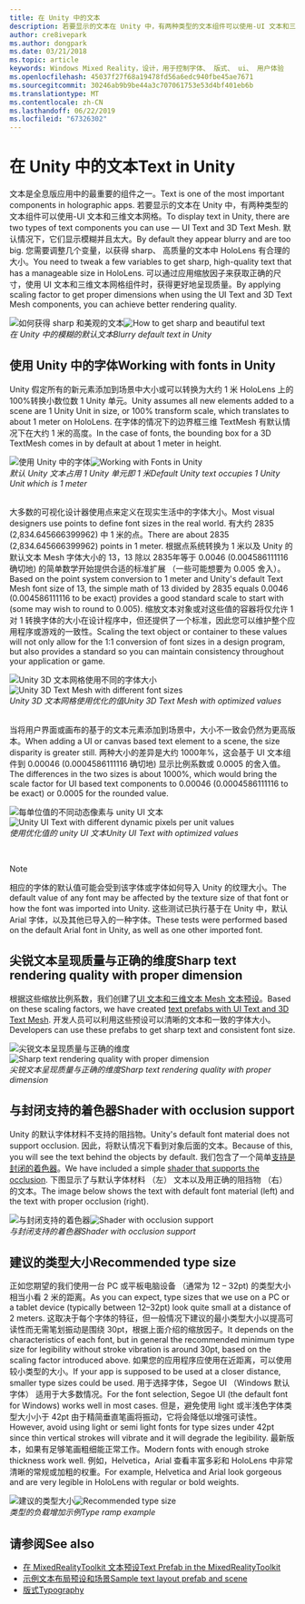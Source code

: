 ```yaml
---
title: 在 Unity 中的文本
description: 若要显示的文本在 Unity 中，有两种类型的文本组件可以使用-UI 文本和三维文本网格。
author: cre8ivepark
ms.author: dongpark
ms.date: 03/21/2018
ms.topic: article
keywords: Windows Mixed Reality，设计，用于控制字体、 版式、 ui、 用户体验
ms.openlocfilehash: 45037f27f68a19478fd56a6edc940fbe45ae7671
ms.sourcegitcommit: 30246ab9b9be44a3c707061753e53d4bf401eb6b
ms.translationtype: MT
ms.contentlocale: zh-CN
ms.lasthandoff: 06/22/2019
ms.locfileid: "67326302"
---
```

# <a name="text-in-unity"></a><span data-ttu-id="01c85-104">在 Unity 中的文本</span><span class="sxs-lookup"><span data-stu-id="01c85-104">Text in Unity</span></span>

<span data-ttu-id="01c85-105">文本是全息版应用中的最重要的组件之一。</span><span class="sxs-lookup"><span data-stu-id="01c85-105">Text is one of the most important components in holographic apps.</span></span> <span data-ttu-id="01c85-106">若要显示的文本在 Unity 中，有两种类型的文本组件可以使用-UI 文本和三维文本网格。</span><span class="sxs-lookup"><span data-stu-id="01c85-106">To display text in Unity, there are two types of text components you can use — UI Text and 3D Text Mesh.</span></span> <span data-ttu-id="01c85-107">默认情况下，它们显示模糊并且太大。</span><span class="sxs-lookup"><span data-stu-id="01c85-107">By default they appear blurry and are too big.</span></span> <span data-ttu-id="01c85-108">您需要调整几个变量，以获得 sharp、 高质量的文本中 HoloLens 有合理的大小。</span><span class="sxs-lookup"><span data-stu-id="01c85-108">You need to tweak a few variables to get sharp, high-quality text that has a manageable size in HoloLens.</span></span> <span data-ttu-id="01c85-109">可以通过应用缩放因子来获取正确的尺寸，使用 UI 文本和三维文本网格组件时，获得更好地呈现质量。</span><span class="sxs-lookup"><span data-stu-id="01c85-109">By applying scaling factor to get proper dimensions when using the UI Text and 3D Text Mesh components, you can achieve better rendering quality.</span></span>

<span data-ttu-id="01c85-110">![如何获得 sharp 和美观的文本](images/hug-text-02-640px.png)</span><span class="sxs-lookup"><span data-stu-id="01c85-110">![How to get sharp and beautiful text](images/hug-text-02-640px.png)</span></span><br>
<span data-ttu-id="01c85-111">*在 Unity 中的模糊的默认文本*</span><span class="sxs-lookup"><span data-stu-id="01c85-111">*Blurry default text in Unity*</span></span>

## <a name="working-with-fonts-in-unity"></a><span data-ttu-id="01c85-112">使用 Unity 中的字体</span><span class="sxs-lookup"><span data-stu-id="01c85-112">Working with fonts in Unity</span></span>

<span data-ttu-id="01c85-113">Unity 假定所有的新元素添加到场景中大小或可以转换为大约 1 米 HoloLens 上的 100%转换小数位数 1 Unity 单元。</span><span class="sxs-lookup"><span data-stu-id="01c85-113">Unity assumes all new elements added to a scene are 1 Unity Unit in size, or 100% transform scale, which translates to about 1 meter on HoloLens.</span></span> <span data-ttu-id="01c85-114">在字体的情况下的边界框三维 TextMesh 有默认情况下在大约 1 米的高度。</span><span class="sxs-lookup"><span data-stu-id="01c85-114">In the case of fonts, the bounding box for a 3D TextMesh comes in by default at about 1 meter in height.</span></span>

<span data-ttu-id="01c85-115">![使用 Unity 中的字体](images/640px-hug-text-03.png)</span><span class="sxs-lookup"><span data-stu-id="01c85-115">![Working with Fonts in Unity](images/640px-hug-text-03.png)</span></span><br>
<span data-ttu-id="01c85-116">*默认 Unity 文本占用 1 Unity 单元即 1 米*</span><span class="sxs-lookup"><span data-stu-id="01c85-116">*Default Unity text occupies 1 Unity Unit which is 1 meter*</span></span>

<br>
<span data-ttu-id="01c85-117">大多数的可视化设计器使用点来定义在现实生活中的字体大小。</span><span class="sxs-lookup"><span data-stu-id="01c85-117">Most visual designers use points to define font sizes in the real world.</span></span> <span data-ttu-id="01c85-118">有大约 2835 (2,834.645666399962) 中 1 米的点。</span><span class="sxs-lookup"><span data-stu-id="01c85-118">There are about 2835 (2,834.645666399962) points in 1 meter.</span></span> <span data-ttu-id="01c85-119">根据点系统转换为 1 米以及 Unity 的默认文本 Mesh 字体大小的 13，13 除以 2835年等于 0.0046 (0.004586111116 确切地) 的简单数学开始提供合适的标准扩展 （一些可能想要为 0.005 舍入）。</span><span class="sxs-lookup"><span data-stu-id="01c85-119">Based on the point system conversion to 1 meter and Unity's default Text Mesh font size of 13, the simple math of 13 divided by 2835 equals 0.0046 (0.004586111116 to be exact) provides a good standard scale to start with (some may wish to round to 0.005).</span></span> <span data-ttu-id="01c85-120">缩放文本对象或对这些值的容器将仅允许 1 对 1 转换字体的大小在设计程序中，但还提供了一个标准，因此您可以维护整个应用程序或游戏的一致性。</span><span class="sxs-lookup"><span data-stu-id="01c85-120">Scaling the text object or container to these values will not only allow for the 1:1 conversion of font sizes in a design program, but also provides a standard so you can maintain consistency throughout your application or game.</span></span>

<span data-ttu-id="01c85-121">![Unity 3D 文本网格使用不同的字体大小](images/hug-text-05-1000px.png)</span><span class="sxs-lookup"><span data-stu-id="01c85-121">![Unity 3D Text Mesh with different font sizes](images/hug-text-05-1000px.png)</span></span><br>
<span data-ttu-id="01c85-122">*Unity 3D 文本网格使用优化的值*</span><span class="sxs-lookup"><span data-stu-id="01c85-122">*Unity 3D Text Mesh with optimized values*</span></span>

<br>
<span data-ttu-id="01c85-123">当将用户界面或画布的基于的文本元素添加到场景中，大小不一致会仍然为更高版本。</span><span class="sxs-lookup"><span data-stu-id="01c85-123">When adding a UI or canvas based text element to a scene, the size disparity is greater still.</span></span> <span data-ttu-id="01c85-124">两种大小的差异是大约 1000年%，这会基于 UI 文本组件到 0.00046 (0.0004586111116 确切地) 显示比例系数或 0.0005 的舍入值。</span><span class="sxs-lookup"><span data-stu-id="01c85-124">The differences in the two sizes is about 1000%, which would bring the scale factor for UI based text components to 0.00046 (0.0004586111116 to be exact) or 0.0005 for the rounded value.</span></span>

<span data-ttu-id="01c85-125">![每单位值的不同动态像素与 unity UI 文本](images/hug-text-04-1000px.png)</span><span class="sxs-lookup"><span data-stu-id="01c85-125">![Unity UI Text with different dynamic pixels per unit values](images/hug-text-04-1000px.png)</span></span><br>
<span data-ttu-id="01c85-126">*使用优化值的 unity UI 文本*</span><span class="sxs-lookup"><span data-stu-id="01c85-126">*Unity UI Text with optimized values*</span></span>

<br>

>[!NOTE]
><span data-ttu-id="01c85-127">相应的字体的默认值可能会受到该字体或字体如何导入 Unity 的纹理大小。</span><span class="sxs-lookup"><span data-stu-id="01c85-127">The default value of any font may be affected by the texture size of that font or how the font was imported into Unity.</span></span> <span data-ttu-id="01c85-128">这些测试已执行基于在 Unity 中，默认 Arial 字体，以及其他已导入的一种字体。</span><span class="sxs-lookup"><span data-stu-id="01c85-128">These tests were performed based on the default Arial font in Unity, as well as one other imported font.</span></span>

## <a name="sharp-text-rendering-quality-with-proper-dimension"></a><span data-ttu-id="01c85-129">尖锐文本呈现质量与正确的维度</span><span class="sxs-lookup"><span data-stu-id="01c85-129">Sharp text rendering quality with proper dimension</span></span>

<span data-ttu-id="01c85-130">根据这些缩放比例系数，我们创建了[UI 文本和三维文本 Mesh 文本预设](https://github.com/microsoft/MixedRealityToolkit-Unity/tree/mrtk_development/Assets/MixedRealityToolkit.SDK/StandardAssets/Prefabs/Text)。</span><span class="sxs-lookup"><span data-stu-id="01c85-130">Based on these scaling factors, we have created [text prefabs with UI Text and 3D Text Mesh](https://github.com/microsoft/MixedRealityToolkit-Unity/tree/mrtk_development/Assets/MixedRealityToolkit.SDK/StandardAssets/Prefabs/Text).</span></span> <span data-ttu-id="01c85-131">开发人员可以利用这些预设可以清晰的文本和一致的字体大小。</span><span class="sxs-lookup"><span data-stu-id="01c85-131">Developers can use these prefabs to get sharp text and consistent font size.</span></span>

<span data-ttu-id="01c85-132">![尖锐文本呈现质量与正确的维度](images/hug-text-06-1000px.png)</span><span class="sxs-lookup"><span data-stu-id="01c85-132">![Sharp text rendering quality with proper dimension](images/hug-text-06-1000px.png)</span></span><br>
<span data-ttu-id="01c85-133">*尖锐文本呈现质量与正确的维度*</span><span class="sxs-lookup"><span data-stu-id="01c85-133">*Sharp text rendering quality with proper dimension*</span></span>

## <a name="shader-with-occlusion-support"></a><span data-ttu-id="01c85-134">与封闭支持的着色器</span><span class="sxs-lookup"><span data-stu-id="01c85-134">Shader with occlusion support</span></span>

<span data-ttu-id="01c85-135">Unity 的默认字体材料不支持的阻挡物。</span><span class="sxs-lookup"><span data-stu-id="01c85-135">Unity's default font material does not support occlusion.</span></span> <span data-ttu-id="01c85-136">因此，将默认情况下看到对象后面的文本。</span><span class="sxs-lookup"><span data-stu-id="01c85-136">Because of this, you will see the text behind the objects by default.</span></span> <span data-ttu-id="01c85-137">我们包含了一个简单[支持是封闭的着色器](https://github.com/Microsoft/MixedRealityToolkit-Unity/tree/htk_release/Assets/HoloToolkit/UX/Shaders)。</span><span class="sxs-lookup"><span data-stu-id="01c85-137">We have included a simple [shader that supports the occlusion](https://github.com/Microsoft/MixedRealityToolkit-Unity/tree/htk_release/Assets/HoloToolkit/UX/Shaders).</span></span> <span data-ttu-id="01c85-138">下图显示了与默认字体材料 （左） 文本以及用正确的阻挡物 （右） 的文本。</span><span class="sxs-lookup"><span data-stu-id="01c85-138">The image below shows the text with default font material (left) and the text with proper occlusion (right).</span></span>

<span data-ttu-id="01c85-139">![与封闭支持的着色器](images/hug-text-07-1000px.png)</span><span class="sxs-lookup"><span data-stu-id="01c85-139">![Shader with occlusion support](images/hug-text-07-1000px.png)</span></span><br>
<span data-ttu-id="01c85-140">*与封闭支持的着色器*</span><span class="sxs-lookup"><span data-stu-id="01c85-140">*Shader with occlusion support*</span></span>

## <a name="recommended-type-size"></a><span data-ttu-id="01c85-141">建议的类型大小</span><span class="sxs-lookup"><span data-stu-id="01c85-141">Recommended type size</span></span>

<span data-ttu-id="01c85-142">正如您期望的我们使用一台 PC 或平板电脑设备 （通常为 12 – 32pt) 的类型大小相当小看 2 米的距离。</span><span class="sxs-lookup"><span data-stu-id="01c85-142">As you can expect, type sizes that we use on a PC or a tablet device (typically between 12–32pt) look quite small at a distance of 2 meters.</span></span> <span data-ttu-id="01c85-143">这取决于每个字体的特征，但一般情况下建议的最小类型大小以提高可读性而无需笔划振动是围绕 30pt，根据上面介绍的缩放因子。</span><span class="sxs-lookup"><span data-stu-id="01c85-143">It depends on the characteristics of each font, but in general the recommended minimum type size for legibility without stroke vibration is around 30pt, based on the scaling factor introduced above.</span></span> <span data-ttu-id="01c85-144">如果您的应用程序应使用在近距离，可以使用较小类型的大小。</span><span class="sxs-lookup"><span data-stu-id="01c85-144">If your app is supposed to be used at a closer distance, smaller type sizes could be used.</span></span> <span data-ttu-id="01c85-145">用于选择字体，Segoe UI （Windows 默认字体） 适用于大多数情况。</span><span class="sxs-lookup"><span data-stu-id="01c85-145">For the font selection, Segoe UI (the default font for Windows) works well in most cases.</span></span> <span data-ttu-id="01c85-146">但是，避免使用 light 或半浅色字体类型大小小于 42pt 由于精简垂直笔画将振动，它将会降低以增强可读性。</span><span class="sxs-lookup"><span data-stu-id="01c85-146">However, avoid using light or semi light fonts for type sizes under 42pt since thin vertical strokes will vibrate and it will degrade the legibility.</span></span> <span data-ttu-id="01c85-147">最新版本，如果有足够笔画粗细能正常工作。</span><span class="sxs-lookup"><span data-stu-id="01c85-147">Modern fonts with enough stroke thickness work well.</span></span> <span data-ttu-id="01c85-148">例如，Helvetica，Arial 查看丰富多彩和 HoloLens 中非常清晰的常规或加粗的权重。</span><span class="sxs-lookup"><span data-stu-id="01c85-148">For example, Helvetica and Arial look gorgeous and are very legible in HoloLens with regular or bold weights.</span></span>

<span data-ttu-id="01c85-149">![建议的类型大小](images/hug-text-08-1000px.png)</span><span class="sxs-lookup"><span data-stu-id="01c85-149">![Recommended type size](images/hug-text-08-1000px.png)</span></span><br>
<span data-ttu-id="01c85-150">*类型的负载增加示例*</span><span class="sxs-lookup"><span data-stu-id="01c85-150">*Type ramp example*</span></span>

## <a name="see-also"></a><span data-ttu-id="01c85-151">请参阅</span><span class="sxs-lookup"><span data-stu-id="01c85-151">See also</span></span>

* [<span data-ttu-id="01c85-152">在 MixedRealityToolkit 文本预设</span><span class="sxs-lookup"><span data-stu-id="01c85-152">Text Prefab in the MixedRealityToolkit</span></span>](https://github.com/Microsoft/MixedRealityToolkit-Unity/tree/htk_release/Assets/HoloToolkit/UX/Prefabs)
* [<span data-ttu-id="01c85-153">示例文本布局预设和场景</span><span class="sxs-lookup"><span data-stu-id="01c85-153">Sample text layout prefab and scene</span></span>](https://github.com/Microsoft/MixedRealityToolkit-Unity/tree/htk_release/Assets/HoloToolkit-Examples/UX/Scenes)
* [<span data-ttu-id="01c85-154">版式</span><span class="sxs-lookup"><span data-stu-id="01c85-154">Typography</span></span>](typography.md)

 
